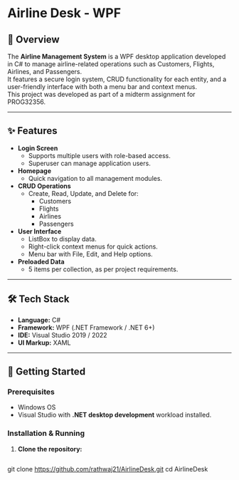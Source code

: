 # Airline Desk - WPF


## 📌 Overview
The **Airline Management System** is a WPF desktop application developed in C# to manage airline-related operations such as Customers, Flights, Airlines, and Passengers.  
It features a secure login system, CRUD functionality for each entity, and a user-friendly interface with both a menu bar and context menus.  
This project was developed as part of a midterm assignment for PROG32356.

---

## ✨ Features
- **Login Screen**
  - Supports multiple users with role-based access.
  - Superuser can manage application users.
- **Homepage**
  - Quick navigation to all management modules.
- **CRUD Operations**
  - Create, Read, Update, and Delete for:
    - Customers
    - Flights
    - Airlines
    - Passengers
- **User Interface**
  - ListBox to display data.
  - Right-click context menus for quick actions.
  - Menu bar with File, Edit, and Help options.
- **Preloaded Data**
  - 5 items per collection, as per project requirements.

---

## 🛠 Tech Stack
- **Language:** C#
- **Framework:** WPF (.NET Framework / .NET 6+)  
- **IDE:** Visual Studio 2019 / 2022
- **UI Markup:** XAML

---

## 🚀 Getting Started

### Prerequisites
- Windows OS  
- Visual Studio with **.NET desktop development** workload installed.

### Installation & Running
1. **Clone the repository:**
   ```bash
git clone https://github.com/rathwaj21/AirlineDesk.git
cd AirlineDesk

